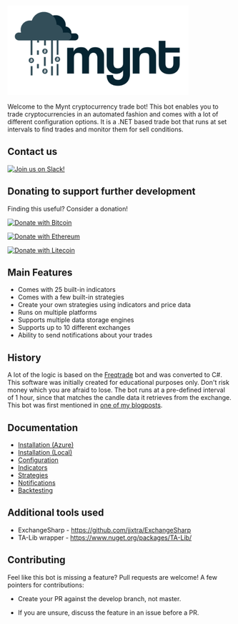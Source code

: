 <img src="https://raw.githubusercontent.com/sthewissen/Mynt/master/img/myntlogo.png" alt="Mynt" height="200" />

Welcome to the Mynt cryptocurrency trade bot! This bot enables you to trade cryptocurrencies in an automated fashion and comes with a lot of different configuration options. It is a .NET based trade bot that runs at set intervals to find trades and monitor them for sell conditions.

## Contact us

<a target="_blank" href="https://join.slack.com/t/mynt-bot/shared_invite/enQtMzI3ODgzNTE1OTg3LTMyMGQyNTUxNTg2ODEwMjBjMDE0YzI5NDU3ZGI0MzVjMjBhYzBlNWE5MTMwMzIyZTViNmM2YTUxYzZhYjcyMTA"><img src="https://upload.wikimedia.org/wikipedia/commons/b/b9/Slack_Technologies_Logo.svg" alt="Join us on Slack!" width="100" /></a>

## Donating to support further development

Finding this useful? Consider a donation!

[![Donate with Bitcoin](https://en.cryptobadges.io/badge/small/17AM4MFXuyC72HSur44foWBxSDGUPgZJwD)](https://en.cryptobadges.io/donate/17AM4MFXuyC72HSur44foWBxSDGUPgZJwD)

[![Donate with Ethereum](https://en.cryptobadges.io/badge/small/0xa6281eb66b919cfa471dc304d326588844fc1228)](https://en.cryptobadges.io/donate/0xa6281eb66b919cfa471dc304d326588844fc1228)

[![Donate with Litecoin](https://en.cryptobadges.io/badge/small/LZ2sL2ZSWLCoG2X39SzEaqXSYTDL7k9Wpz)](https://en.cryptobadges.io/donate/LZ2sL2ZSWLCoG2X39SzEaqXSYTDL7k9Wpz)

## Main Features

- Comes with 25 built-in indicators
- Comes with a few built-in strategies
- Create your own strategies using indicators and price data
- Runs on multiple platforms
- Supports multiple data storage engines
- Supports up to 10 different exchanges
- Ability to send notifications about your trades
   
## History
   
A lot of the logic is based on the [Freqtrade] bot and was converted to C#. This software was initially created for educational purposes only. Don't risk money which you are afraid to lose. The bot runs at a pre-defined interval of 1 hour, since that matches the candle data it retrieves from the exchange. This bot was first mentioned in [one of my blogposts].

## Documentation

* [Installation (Azure)](https://github.com/sthewissen/Mynt/wiki/Installation-(Azure))
* [Installation (Local)](https://github.com/sthewissen/Mynt/wiki/Installation-(Local))
* [Configuration](https://github.com/sthewissen/Mynt/wiki/Configuration)
* [Indicators](https://github.com/sthewissen/Mynt/wiki/Indicators)
* [Strategies](https://github.com/sthewissen/Mynt/wiki/Strategies)
* [Notifications](https://github.com/sthewissen/Mynt/wiki/Notifications)
* [Backtesting](https://github.com/sthewissen/Mynt/wiki/Backtesting)

## Additional tools used

- ExchangeSharp - https://github.com/jjxtra/ExchangeSharp
- TA-Lib wrapper - https://www.nuget.org/packages/TA-Lib/

## Contributing

Feel like this bot is missing a feature? Pull requests are welcome! A few pointers for contributions:

- Create your PR against the develop branch, not master.
- If you are unsure, discuss the feature in an issue before a PR.

   [Freqtrade]: <https://github.com/gcarq/freqtrade>
   [one of my blogposts]: <https://www.thewissen.io/building-cryptocurrency-trading-bot-using-azure-part-1>
